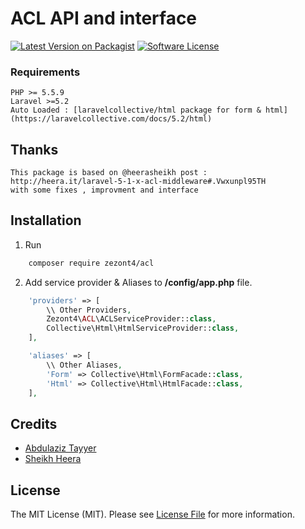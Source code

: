 # ACL API and interface
[![Latest Version on Packagist][ico-version]][link-packagist]
[![Software License][ico-license]](LICENSE.md)
### Requirements
    PHP >= 5.5.9
    Laravel >=5.2
    Auto Loaded : [laravelcollective/html package for form & html](https://laravelcollective.com/docs/5.2/html)

## Thanks
    This package is based on @heerasheikh post :
    http://heera.it/laravel-5-1-x-acl-middleware#.Vwxunpl95TH
    with some fixes , improvment and interface 
## Installation

1.  Run
``` bash
    composer require zezont4/acl
```
2.  Add service provider & Aliases to **/config/app.php** file.
``` php
    'providers' => [
        \\ Other Providers,
        Zezont4\ACL\ACLServiceProvider::class,
        Collective\Html\HtmlServiceProvider::class,
    ],

    'aliases' => [
        \\ Other Aliases,
        'Form' => Collective\Html\FormFacade::class,
        'Html' => Collective\Html\HtmlFacade::class,
    ],
```

## Credits

- [Abdulaziz Tayyer][link-author]
- [Sheikh Heera][link-heera]

## License

The MIT License (MIT). Please see [License File](LICENSE.md) for more information.

[ico-version]: https://img.shields.io/packagist/v/zezont4/z-acl.svg?style=flat-square
[ico-license]: https://img.shields.io/badge/license-MIT-brightgreen.svg?style=flat-square
[ico-downloads]: https://img.shields.io/packagist/dt/zezont4/laravel-generator.svg?style=flat-square

[link-packagist]: https://packagist.org/packages/zezont4/z-acl
[link-downloads]: https://packagist.org/packages/zezont4/z-acl
[link-author]: https://github.com/zezont4
[link-heera]: https://github.com/heera
[link-contributors]: ../../contributors
